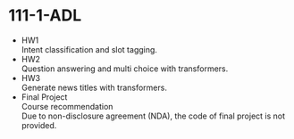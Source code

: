# 111-1-ADL
- HW1 \
Intent classification and slot tagging.
- HW2 \
Question answering and multi choice with transformers.
- HW3 \
Generate news titles with transformers.
- Final Project \
Course recommendation \
Due to non-disclosure agreement (NDA), the code of final project is not provided.

